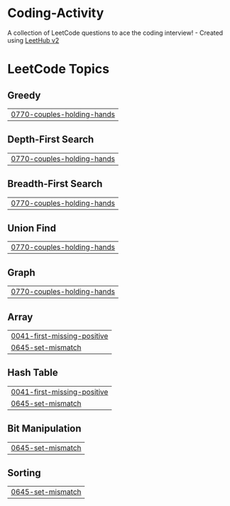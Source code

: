 # Coding-Activity
A collection of LeetCode questions to ace the coding interview! - Created using [LeetHub v2](https://github.com/arunbhardwaj/LeetHub-2.0)

<!---LeetCode Topics Start-->
# LeetCode Topics
## Greedy
|  |
| ------- |
| [0770-couples-holding-hands](https://github.com/kumkumbablani/Coding-Activity/tree/master/0770-couples-holding-hands) |
## Depth-First Search
|  |
| ------- |
| [0770-couples-holding-hands](https://github.com/kumkumbablani/Coding-Activity/tree/master/0770-couples-holding-hands) |
## Breadth-First Search
|  |
| ------- |
| [0770-couples-holding-hands](https://github.com/kumkumbablani/Coding-Activity/tree/master/0770-couples-holding-hands) |
## Union Find
|  |
| ------- |
| [0770-couples-holding-hands](https://github.com/kumkumbablani/Coding-Activity/tree/master/0770-couples-holding-hands) |
## Graph
|  |
| ------- |
| [0770-couples-holding-hands](https://github.com/kumkumbablani/Coding-Activity/tree/master/0770-couples-holding-hands) |
## Array
|  |
| ------- |
| [0041-first-missing-positive](https://github.com/kumkumbablani/Coding-Activity/tree/master/0041-first-missing-positive) |
| [0645-set-mismatch](https://github.com/kumkumbablani/Coding-Activity/tree/master/0645-set-mismatch) |
## Hash Table
|  |
| ------- |
| [0041-first-missing-positive](https://github.com/kumkumbablani/Coding-Activity/tree/master/0041-first-missing-positive) |
| [0645-set-mismatch](https://github.com/kumkumbablani/Coding-Activity/tree/master/0645-set-mismatch) |
## Bit Manipulation
|  |
| ------- |
| [0645-set-mismatch](https://github.com/kumkumbablani/Coding-Activity/tree/master/0645-set-mismatch) |
## Sorting
|  |
| ------- |
| [0645-set-mismatch](https://github.com/kumkumbablani/Coding-Activity/tree/master/0645-set-mismatch) |
<!---LeetCode Topics End-->